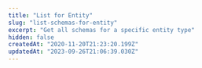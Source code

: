 ```yaml
---
title: "List for Entity"
slug: "list-schemas-for-entity"
excerpt: "Get all schemas for a specific entity type"
hidden: false
createdAt: "2020-11-20T21:23:20.199Z"
updatedAt: "2023-09-26T21:06:39.030Z"
---
```

